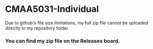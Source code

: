 # CMAA5031-Individual
Due to github's file size limitations, my full zip file cannot be uploaded directly to my repository folder.
### **You can find my zip file on the Releases board.**

